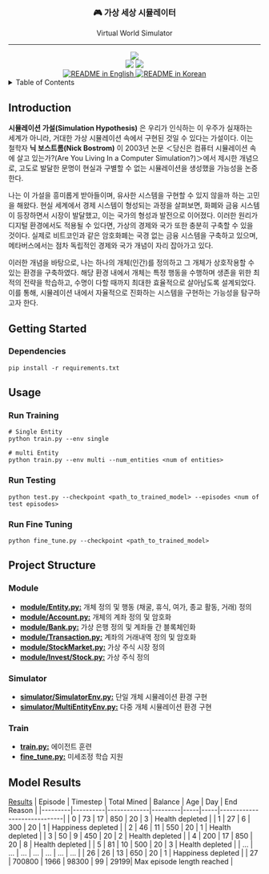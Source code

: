 <div align="center">
    <h3>
        🎮 가상 세상 시뮬레이터
    </h3>
    <p>
        Virtual World Simulator
    </p>
</div>

---
<div align="center">
    <a href="https://opensource.org/licenses/MIT">
        <img src="https://img.shields.io/badge/License-MIT-yellow.svg">
    </a>
    <br>
    <img src="https://img.shields.io/badge/python-3776AB?style=for-the-badge&logo=python&logoColor=ffffff">
    <img src="https://img.shields.io/badge/pytorch-EE4C2C?style=for-the-badge&logo=python&logoColor=ffffff">
    <br>
    <a href="./README.md">
        <img alt="README in English" src="https://img.shields.io/badge/English-d9d9d9">
    </a>
    <a href="./README_KR.md">
        <img alt="README in Korean" src="https://img.shields.io/badge/한국어-d9d9d9">
    </a>
</div>

<!-- TABLE OF CONTENTS -->
<details>
  <summary>Table of Contents</summary>
  <ol>
    <li>
        <a href="#introduction">Introduction</a>
    </li>
    <li>
        <a href="#getting-started">Getting Started</a>
        <ul>
            <li><a href="#dependencies">Dependencies</a></li>
        </ul>
    </li>
    <li>
        <a href="#usage">Usage</a>
            <ul>
                <li><a href="#run-training">Run Training</a></li>
                <li><a href="#run-testing">Run Testing</a></li>
                <li><a href="#run-fine-tuning">Run Fine Tuning</a></li>
            </ul>
    </li>
    <li><a href="#project-structure">Project Structure</a></li>
    <li><a href="#model-results">Model Results</a></li>
  </ol>
</details>

## Introduction
**시뮬레이션 가설(Simulation Hypothesis)** 은 우리가 인식하는 이 우주가 실재하는 세계가 아니라, 거대한 가상 시뮬레이션 속에서 구현된 것일 수 있다는 가설이다. 이는 철학자 **닉 보스트롬(Nick Bostrom)** 이 2003년 논문 ＜당신은 컴퓨터 시뮬레이션 속에 살고 있는가?(Are You Living In a Computer Simulation?)＞에서 제시한 개념으로, 고도로 발달한 문명이 현실과 구별할 수 없는 시뮬레이션을 생성했을 가능성을 논증한다.

나는 이 가설을 흥미롭게 받아들이며, 유사한 시스템을 구현할 수 있지 않을까 하는 고민을 해왔다. 현실 세계에서 경제 시스템이 형성되는 과정을 살펴보면, 화폐와 금융 시스템이 등장하면서 시장이 발달했고, 이는 국가의 형성과 발전으로 이어졌다. 이러한 원리가 디지털 환경에서도 적용될 수 있다면, 가상의 경제와 국가 또한 충분히 구축할 수 있을 것이다. 실제로 비트코인과 같은 암호화폐는 국경 없는 금융 시스템을 구축하고 있으며, 메타버스에서는 점차 독립적인 경제와 국가 개념이 자리 잡아가고 있다.

이러한 개념을 바탕으로, 나는 하나의 개체(인간)를 정의하고 그 개체가 상호작용할 수 있는 환경을 구축하였다. 해당 환경 내에서 개체는 특정 행동을 수행하며 생존을 위한 최적의 전략을 학습하고, 수명이 다할 때까지 최대한 효율적으로 살아남도록 설계되었다. 이를 통해, 시뮬레이션 내에서 자율적으로 진화하는 시스템을 구현하는 가능성을 탐구하고자 한다.

## Getting Started

### Dependencies
```
pip install -r requirements.txt
```

## Usage

### Run Training
``` 
# Single Entity
python train.py --env single

# multi Entity
python train.py --env multi --num_entities <num of entities>
```

### Run Testing
```
python test.py --checkpoint <path_to_trained_model> --episodes <num of test episodes>
```

### Run Fine Tuning
```
python fine_tune.py --checkpoint <path_to_trained_model>
```

## Project Structure
### Module
- **[module/Entity.py:](./module/Entity.py)** 개체 정의 및 행동 (채굴, 휴식, 여가, 종교 활동, 거래) 정의 
- **[module/Account.py:](./module/Account.py)** 개체의 계좌 정의 및 암호화
- **[module/Bank.py:](./module/Bank.py)** 가상 은행 정의 및 계좌들 간 블록체인화
- **[module/Transaction.py:](./module/Transaction.py)** 계좌의 거래내역 정의 및 암호화
- **[module/StockMarket.py:](./module/StockMarket.py)** 가상 주식 시장 정의
- **[module/Invest/Stock.py:](./module/Invest/Stock.py)** 가상 주식 정의

### Simulator
- **[simulator/SimulatorEnv.py:](./simulator/SimulatorEnv.py)** 단일 개체 시뮬레이션 환경 구현
- **[simulator/MultiEntityEnv.py:](./simulator/MultiEntityEnv.py)** 다중 개체 시뮬레이션 환경 구현

### Train
- **[train.py:](./train.py)** 에이전트 훈련
- **[fine_tune.py:](./fine_tune.py)** 미세조정 학습 지원

## Model Results
[Results](./PPO_logs/PPO_3/results.csv)
| Episode | Timestep | Total Mined | Balance | Age | Day | End Reason                  |
|---------|----------|-------------|---------|-----|-----|-----------------------------|
| 0       | 73       | 17          | 850     | 20  | 3   | Health depleted             |
| 1       | 27       | 6           | 300     | 20  | 1   | Happiness depleted          |
| 2       | 46       | 11          | 550     | 20  | 1   | Health depleted             |
| 3       | 50       | 9           | 450     | 20  | 2   | Health depleted             |
| 4       | 200      | 17          | 850     | 20  | 8   | Health depleted             |
| 5       | 81       | 10          | 500     | 20  | 3   | Health depleted             |
| ...     | ...      | ...         | ...     | ... | ... | ...                         |
| 26      | 26       | 13          | 650     | 20  | 1   | Happiness depleted          |
| 27      | 700800   | 1966        | 98300   | 99  | 29199| Max episode length reached  |
